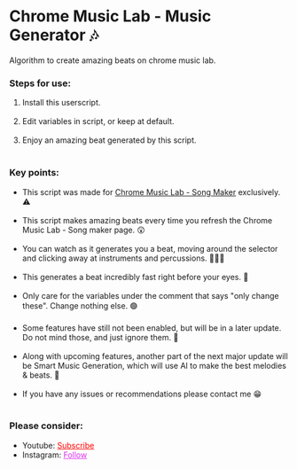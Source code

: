 # Chrome Music Lab - Music Generator 🎶
Algorithm to create amazing beats on chrome music lab.


<h3>Steps for use: </h3>
<ol style="margin-bottom:10px;">
<li>Install this userscript.</li><br>
<li>Edit variables in script, or keep at default.</li><br>
<li>Enjoy an amazing beat generated by this script.</li><br>
</ol>


<h3>Key points:</h3>
<ul style="margin-bottom:10px;">
<li>This script was made for <a href="https://musiclab.chromeexperiments.com/Song-Maker/">Chrome Music Lab - Song Maker</a> exclusively. ⚠</li><br>
<li>This script makes amazing beats every time you refresh the Chrome Music Lab - Song maker page. 😲</li><br>
<li>You can watch as it generates you a beat, moving around the selector and clicking away at instruments and percussions. 🎷🥁🎹</li><br>
<li>This generates a beat incredibly fast right before your eyes. 👀</li><br>
<li>Only care for the variables under the comment that says "only change these". Change nothing else. 🟢</li><br>
<li>Some features have still not been enabled, but will be in a later update. Do not mind those, and just ignore them. 🔴</li><br>
<li>Along with upcoming features, another part of the next major update will be Smart Music Generation, which will use AI to make the best melodies & beats. 🤖</li><br>
<li>If you have any issues or recommendations please contact me 😁</li><br>
</ul>
<h3>Please consider:</h3>
<ul>
<li>Youtube:  <a style="color:red;" target="_Blank" href="https://www.youtube.com/channel/UCinBnZ2BKAbCKA1w9lmFd0w">Subscribe</a></li>
<li>Instagram:  <a style="color:#dc2ef0;" target="_Blank" href="https://www.instagram.com/nyc.geahad.codes/">Follow</a></li>
</ul>
